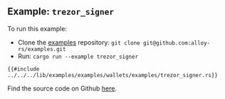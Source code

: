 ## Example: `trezor_signer`

To run this example:

- Clone the [examples](https://github.com/alloy-rs/examples) repository: `git clone git@github.com:alloy-rs/examples.git`
- Run: `cargo run --example trezor_signer`

```rust,ignore
{{#include ../../../lib/examples/examples/wallets/examples/trezor_signer.rs}}
```

Find the source code on Github [here](https://github.com/alloy-rs/examples/tree/main/examples/wallets/examples/trezor_signer.rs).
